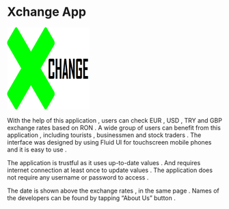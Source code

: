 # Xchange App

![alt tag](https://github.com/ArdaOzkardesler/Xchange-Presentation/blob/master/XChange/xch/app/_attachments/img/Xch192.png)


With the help of this application , users can check EUR , USD , TRY and GBP exchange rates based on RON . 
A wide group of users can benefit from this application , including tourists , businessmen and stock traders . 
The interface was designed by using Fluid UI for touchscreen mobile phones and it is easy to use . 

The application is trustful as it uses up-to-date values . And requires internet connection at least once to update values . 
The application does not require any username or password to access . 

The date is shown above the exchange rates , in the same page . 
Names of the developers can be found by tapping “About Us” button . 

